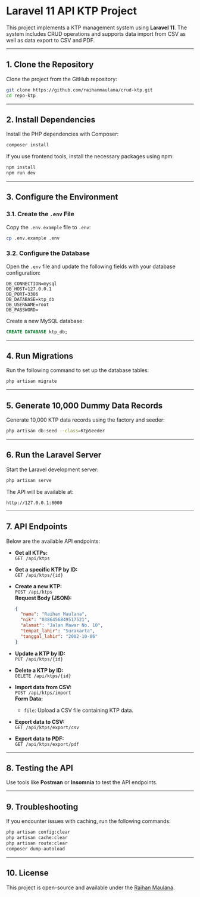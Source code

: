 
# Laravel 11 API KTP Project

This project implements a KTP management system using **Laravel 11**. The system includes CRUD operations and supports data import from CSV as well as data export to CSV and PDF.

---

## 1. Clone the Repository

Clone the project from the GitHub repository:

```bash
git clone https://github.com/raihanmaulana/crud-ktp.git
cd repo-ktp
```

---

## 2. Install Dependencies

Install the PHP dependencies with Composer:

```bash
composer install
```

If you use frontend tools, install the necessary packages using npm:

```bash
npm install
npm run dev
```

---

## 3. Configure the Environment

### 3.1. Create the `.env` File

Copy the `.env.example` file to `.env`:

```bash
cp .env.example .env
```

### 3.2. Configure the Database

Open the `.env` file and update the following fields with your database configuration:

```
DB_CONNECTION=mysql
DB_HOST=127.0.0.1
DB_PORT=3306
DB_DATABASE=ktp_db
DB_USERNAME=root
DB_PASSWORD=
```

Create a new MySQL database:

```sql
CREATE DATABASE ktp_db;
```

---

## 4. Run Migrations

Run the following command to set up the database tables:

```bash
php artisan migrate
```

---

## 5. Generate 10,000 Dummy Data Records

Generate 10,000 KTP data records using the factory and seeder:

```bash
php artisan db:seed --class=KtpSeeder
```

---

## 6. Run the Laravel Server

Start the Laravel development server:

```bash
php artisan serve
```

The API will be available at:

```
http://127.0.0.1:8000
```

---

## 7. API Endpoints

Below are the available API endpoints:

- **Get all KTPs:**  
  `GET /api/ktps`

- **Get a specific KTP by ID:**  
  `GET /api/ktps/{id}`

- **Create a new KTP:**  
  `POST /api/ktps`  
  **Request Body (JSON):**
  ```json
  {
    "nama": "Raihan Maulana",
    "nik": "0386456849517521",
    "alamat": "Jalan Mawar No. 10",
    "tempat_lahir": "Surakarta",
    "tanggal_lahir": "2002-10-06"
  }
  ```

- **Update a KTP by ID:**  
  `PUT /api/ktps/{id}`

- **Delete a KTP by ID:**  
  `DELETE /api/ktps/{id}`

- **Import data from CSV:**  
  `POST /api/ktps/import`  
  **Form Data:**  
  - `file`: Upload a CSV file containing KTP data.

- **Export data to CSV:**  
  `GET /api/ktps/export/csv`

- **Export data to PDF:**  
  `GET /api/ktps/export/pdf`

---

## 8. Testing the API

Use tools like **Postman** or **Insomnia** to test the API endpoints.

---

## 9. Troubleshooting

If you encounter issues with caching, run the following commands:

```bash
php artisan config:clear
php artisan cache:clear
php artisan route:clear
composer dump-autoload
```

---

## 10. License

This project is open-source and available under the [Raihan Maulana](https://github.com/raihanmaulana).
